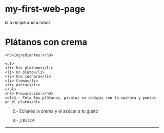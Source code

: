 # my-first-web-page
is a recipe and a robot
<html>
  
  <head>
<meta name="tipo_contenido"  content="text/html;" http-equiv="content-type" charset="utf-8">
    <link rel="stylesheet" href="style.css">
  </head>
  
  <body>
    <h1>Plátanos con crema</h1>
    
    <h3>Ingredientes:</h3>
    
    <ul>
    <li> Dos platanos</li>
    <li> Un plato</li>
    <li> Una cuchara</li>
    <li> Crema</li>
    <li> Azúcar</li>
    </ul>
    <h3> Preparación:</h3>
    <ol>1.- Pela los plátanos, picalos en rodajas con la cuchara y ponlos en el plato</ol>
  <ol>2.- Echalés la crema y el azúcar a tu gusto </ol>
  <ol> 3.- ¡LISTO!</ol>
 <hr> 
  </body>
  
</html>
